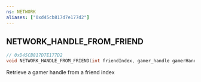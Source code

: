 ```yaml
---
ns: NETWORK
aliases: ["0xd45cb817d7e177d2"]
---
```

## NETWORK_HANDLE_FROM_FRIEND

```c
// 0xD45CB817D7E177D2
void NETWORK_HANDLE_FROM_FRIEND(int friendIndex, gamer_handle gamerHandle, int sizeOfData);
```

Retrieve a gamer handle from a friend index

